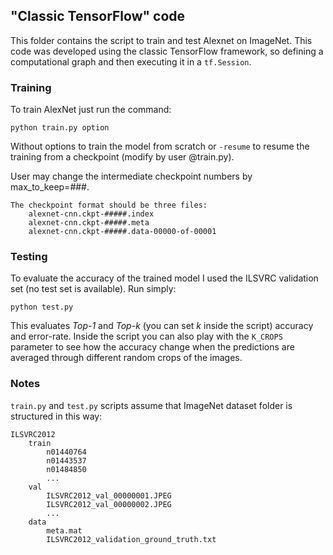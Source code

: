 ## "Classic TensorFlow" code

This folder contains the script to train and test Alexnet on ImageNet. This code was developed using the classic TensorFlow framework, so defining a computational graph and then executing it in a ```tf.Session```.

### Training
To train AlexNet just run the command:
```shell
python train.py option
``` 
Without options to train the model from scratch or ```-resume``` to resume the training from a checkpoint (modify by user @train.py).

User may change the intermediate checkpoint numbers by max_to_keep=###.
```
The checkpoint format should be three files:
    alexnet-cnn.ckpt-#####.index
    alexnet-cnn.ckpt-#####.meta
    alexnet-cnn.ckpt-#####.data-00000-of-00001
```

### Testing
To evaluate the accuracy of the trained model I used the ILSVRC validation set (no test set is available). Run simply:
```shell
python test.py
```
This evaluates *Top-1* and *Top-k* (you can set *k* inside the script) accuracy and error-rate.
Inside the script you can also play with the ```K_CROPS``` parameter to see how the accuracy change when the predictions are averaged through different random crops of the images.


### Notes
```train.py``` and ```test.py``` scripts assume that ImageNet dataset folder is structured in this way:
```
ILSVRC2012
    train
        n01440764
        n01443537
        n01484850
        ...
    val
        ILSVRC2012_val_00000001.JPEG
        ILSVRC2012_val_00000002.JPEG
        ...
    data
        meta.mat
        ILSVRC2012_validation_ground_truth.txt
```

